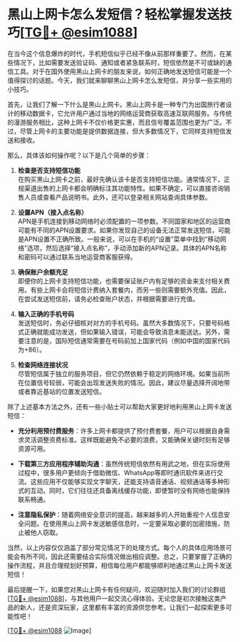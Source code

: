 # 黑山上网卡怎么发短信？轻松掌握发送技巧[[TG💪+ @esim1088](https://t.me/s/esim1088)]

在当今这个信息爆炸的时代，手机短信似乎已经不像从前那样重要了。然而，在某些情况下，比如需要发送验证码、通知或者紧急联系时，短信依然是不可或缺的通信工具。对于在国外使用黑山上网卡的朋友来说，如何正确地发送短信可能是一个值得探讨的话题。今天，我们就来聊聊黑山上网卡怎么发短信，并分享一些实用的小技巧。

首先，让我们了解一下什么是黑山上网卡。黑山上网卡是一种专门为出国旅行者设计的移动数据卡，它允许用户通过当地的网络运营商获取高速互联网服务。与传统的漫游服务相比，这种上网卡不仅价格更实惠，而且信号覆盖范围也更为广泛。不过，尽管上网卡的主要功能是提供数据连接，但大多数情况下，它同样支持短信发送和接收。

那么，具体该如何操作呢？以下是几个简单的步骤：

1. **检查是否支持短信功能**  
   在购买黑山上网卡之前，最好先确认该卡是否支持短信功能。通常情况下，正规渠道出售的上网卡都会明确标注其功能特性。如果不确定，可以直接咨询销售人员或查看产品说明书。此外，还可以登录相关网站查询具体参数。

2. **设置APN（接入点名称）**  
   APN是手机连接到移动网络时必须配置的一项参数。不同国家和地区的运营商可能有不同的APN设置要求。如果你发现自己的设备无法正常发送短信，可能是APN设置不正确所致。一般来说，可以在手机的“设置”菜单中找到“移动网络”选项，然后选择“接入点名称”，手动添加新的APN记录。具体的APN名称和密码可以通过联系当地运营商客服获得。

3. **确保账户余额充足**  
   即便你的上网卡支持短信功能，也需要保证账户内有足够的资金来支付相关费用。有些上网卡会将短信计费纳入套餐内，而另一些则需要额外充值。因此，在尝试发送短信前，请务必检查账户状态，并根据需要进行充值。

4. **输入正确的手机号码**  
   发送短信时，务必仔细核对对方的手机号码。虽然大多数情况下，只要号码格式正确就能成功发送，但如果输入错误，可能会导致消息未能送达。另外，需要注意的是，国际短信通常需要在号码前加上国家代码（例如中国的国家代码为+86）。

5. **检查网络连接状况**  
   尽管短信属于独立的服务项目，但它仍然依赖于稳定的网络环境。如果当前所在位置信号较弱，可能会出现发送失败的情况。因此，建议尽量选择开阔地带或者靠近基站的位置发送短信。

除了上述基本方法之外，还有一些小贴士可以帮助大家更好地利用黑山上网卡发送短信：

- **充分利用预付费服务**：许多上网卡都提供了预付费套餐，用户可以根据自身需求灵活调整资费标准。这样既能避免不必要的浪费，又能确保关键时刻有足够资源可用。
  
- **下载第三方应用程序辅助沟通**：虽然传统短信依然有用武之地，但在实际使用过程中，很多用户更倾向于借助微信、WhatsApp等即时通讯软件来进行交流。这些应用不仅能够实现文字聊天，还能支持语音通话、视频通话等多种形式的互动。同时，它们往往还具备离线缓存功能，即使暂时没有网络也能保持联系畅通。

- **注意隐私保护**：随着网络安全意识的提高，越来越多的人开始重视个人信息安全问题。在使用黑山上网卡发送敏感信息时，一定要采取必要的加密措施，防止被他人窃取。

当然，以上内容仅仅涵盖了部分常见情况下的处理方式。每个人的具体应用场景可能会有所不同，因此还需要结合实际情况做出相应调整。总之，只要掌握了正确的操作流程，并且合理规划好预算，相信每位用户都能够顺利地通过黑山上网卡发送短信！

最后提醒一下，如果您对黑山上网卡有任何疑问，欢迎随时加入我们的讨论群组[[TG💪+ @esim1088](https://t.me/s/esim1088)]，与其他用户一起交流心得体验。无论您是初次接触这类产品的新人，还是资深玩家，这里都有丰富的资源供您参考。让我们一起探索更多可能性吧！

[[TG💪+ @esim1088](https://t.me/s/esim1088) ![Image](https://i.postimg.cc/4NQfJmqS/Snipaste-2025-05-13-00-14-12.png)]